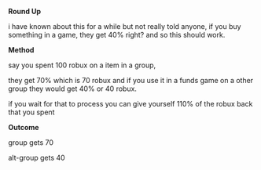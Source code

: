 **Round Up**

 i have known about this for a while but not really told anyone, if you buy something in a game, they get 40% right? and so this should work.

**Method**

say you spent 100 robux on a item in a group,

they get 70% which is 70 robux and if you use it in a funds game on a other group they would get 40% or 40 robux.

if you wait for that to process you can give yourself 110% of the robux back that you spent


**Outcome**

group gets 70

alt-group gets 40
